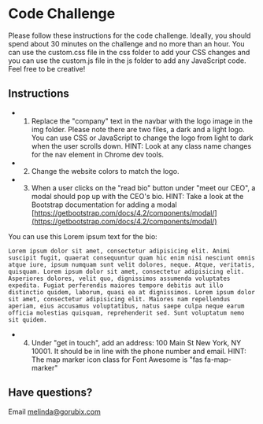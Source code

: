 # Code Challenge
Please follow these instructions for the code challenge. Ideally, you should spend about 30 minutes on the challenge and no more than an hour. You can use the custom.css file in the css folder to add your CSS changes and you can use the custom.js file in the js folder to add any JavaScript code. Feel free to be creative!

## Instructions
* 1. Replace the "company" text in the navbar with the logo image in the img folder. Please note there are two files, a dark and a light logo. You can use CSS or JavaScript to change the logo from light to dark when the user scrolls down. HINT: Look at any class name changes for the nav element in Chrome dev tools.
* 2. Change the website colors to match the logo.
* 3. When a user clicks on the "read bio" button under "meet our CEO", a modal should pop up with the CEO's bio. HINT: Take a look at the Bootstrap documentation for adding a modal [https://getbootstrap.com/docs/4.2/components/modal/](https://getbootstrap.com/docs/4.2/components/modal/) 

You can use this Lorem ipsum text for the bio:

```
Lorem ipsum dolor sit amet, consectetur adipisicing elit. Animi suscipit fugit, quaerat consequuntur quam hic enim nisi nesciunt omnis atque iure, ipsum numquam sunt velit dolores, neque. Atque, veritatis, quisquam. Lorem ipsum dolor sit amet, consectetur adipisicing elit. Asperiores dolores, velit quo, dignissimos assumenda voluptates expedita. Fugiat perferendis maiores tempore debitis aut illo distinctio quidem, laborum, quasi ea at dignissimos. Lorem ipsum dolor sit amet, consectetur adipisicing elit. Maiores nam repellendus aperiam, eius accusamus voluptatibus, natus saepe culpa neque earum officia molestias quisquam, reprehenderit sed. Sunt voluptatum nemo sit quidem.
```

* 4. Under "get in touch", add an address: 100 Main St New York, NY 10001. It should be in line with the phone number and email. HINT: The map marker icon class for Font Awesome is "fas fa-map-marker"

## Have questions?
Email melinda@gorubix.com